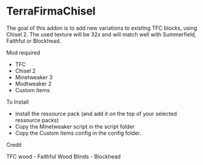 # TerraFirmaChisel

The goal of this addon is to add new variations to existing TFC blocks, using Chisel 2.
The used texture will be 32x and will match well with Summerfield, Falthful or Blockhead.

Mod required
- TFC
- Chisel 2
- Minetweaker 3
- Modtweaker 2
- Custom items

To Install
- Install the ressource pack (and add it on the top of your selected ressource packs)
- Copy the Minetweaker script in the script folder
- Copy the Custom items config in the config folder.

Credit

TFC wood - Faithful
Wood Blinds - Blockhead